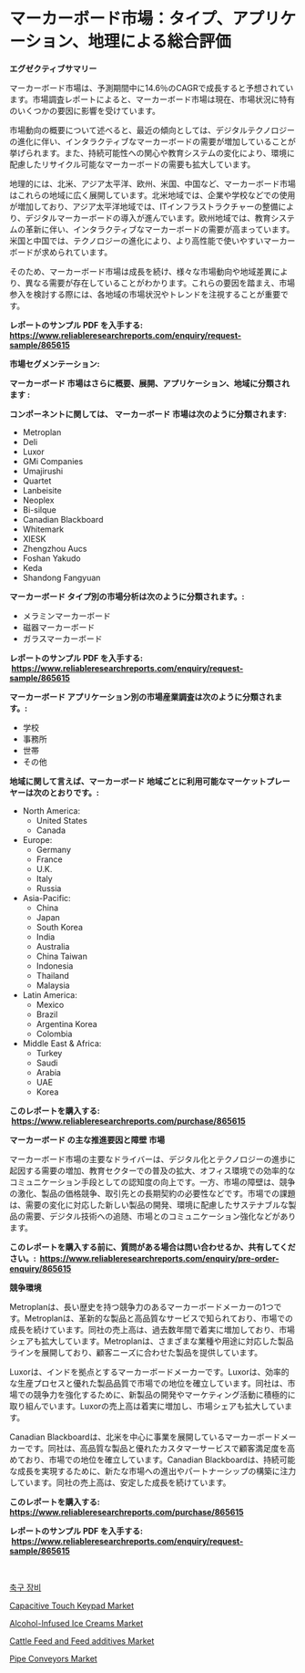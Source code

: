 <p><h1>マーカーボード市場：タイプ、アプリケーション、地理による総合評価</h1></p><p><strong>エグゼクティブサマリー</strong></p>
<p><p>マーカーボード市場は、予測期間中に14.6％のCAGRで成長すると予想されています。市場調査レポートによると、マーカーボード市場は現在、市場状況に特有のいくつかの要因に影響を受けています。</p><p>市場動向の概要について述べると、最近の傾向としては、デジタルテクノロジーの進化に伴い、インタラクティブなマーカーボードの需要が増加していることが挙げられます。また、持続可能性への関心や教育システムの変化により、環境に配慮したリサイクル可能なマーカーボードの需要も拡大しています。</p><p>地理的には、北米、アジア太平洋、欧州、米国、中国など、マーカーボード市場はこれらの地域に広く展開しています。北米地域では、企業や学校などでの使用が増加しており、アジア太平洋地域では、ITインフラストラクチャーの整備により、デジタルマーカーボードの導入が進んでいます。欧州地域では、教育システムの革新に伴い、インタラクティブなマーカーボードの需要が高まっています。米国と中国では、テクノロジーの進化により、より高性能で使いやすいマーカーボードが求められています。</p><p>そのため、マーカーボード市場は成長を続け、様々な市場動向や地域差異により、異なる需要が存在していることがわかります。これらの要因を踏まえ、市場参入を検討する際には、各地域の市場状況やトレンドを注視することが重要です。</p></p>
<p><strong>レポートのサンプル PDF を入手する: <a href="https://www.reliableresearchreports.com/enquiry/request-sample/865615">https://www.reliableresearchreports.com/enquiry/request-sample/865615</a></strong></p>
<p><strong>市場セグメンテーション:</strong></p>
<p><strong> マーカーボード 市場はさらに概要、展開、アプリケーション、地域に分類されます :</strong></p>
<p><strong>コンポーネントに関しては、 マーカーボード 市場は次のように分類されます: &nbsp;</strong></p>
<p><ul><li>Metroplan</li><li>Deli</li><li>Luxor</li><li>GMi Companies</li><li>Umajirushi</li><li>Quartet</li><li>Lanbeisite</li><li>Neoplex</li><li>Bi-silque</li><li>Canadian Blackboard</li><li>Whitemark</li><li>XIESK</li><li>Zhengzhou Aucs</li><li>Foshan Yakudo</li><li>Keda</li><li>Shandong Fangyuan</li></ul></p>
<p><strong> マーカーボード タイプ別の市場分析は次のように分類されます。:</strong></p>
<p><ul><li>メラミンマーカーボード</li><li>磁器マーカーボード</li><li>ガラスマーカーボード</li></ul></p>
<p><strong>レポートのサンプル PDF を入手する: &nbsp;<a href="https://www.reliableresearchreports.com/enquiry/request-sample/865615">https://www.reliableresearchreports.com/enquiry/request-sample/865615</a></strong></p>
<p><strong> マーカーボード アプリケーション別の市場産業調査は次のように分類されます。:</strong></p>
<p><ul><li>学校</li><li>事務所</li><li>世帯</li><li>その他</li></ul></p>
<p><strong>地域に関して言えば、マーカーボード 地域ごとに利用可能なマーケットプレーヤーは次のとおりです。:</strong></p>
<p><ul>
    <li>
        North America:
        <ul>
            <li>United States</li>
            <li>Canada</li>
        </ul>
    </li>
    <li>
        Europe:
        <ul>
            <li>Germany</li>
            <li>France</li>
            <li>U.K.</li>
            <li>Italy</li>
            <li>Russia</li>
        </ul>
    </li>
    <li>
        Asia-Pacific:
        <ul>
            <li>China</li>
            <li>Japan</li>
            <li>South Korea</li>
            <li>India</li>
            <li>Australia</li>
            <li>China Taiwan</li>
            <li>Indonesia</li>
            <li>Thailand</li>
            <li>Malaysia</li>
        </ul>
    </li>
    <li>
        Latin America:
        <ul>
            <li>Mexico</li>
            <li>Brazil</li>
            <li>Argentina Korea</li>
            <li>Colombia</li>
        </ul>
    </li>
    <li>
        Middle East & Africa:
        <ul>
            <li>Turkey</li>
            <li>Saudi</li>
            <li>Arabia</li>
            <li>UAE</li>
            <li>Korea</li>
        </ul>
    </li>
    </ul></p>
<p><strong>このレポートを購入する: &nbsp;<a href="https://www.reliableresearchreports.com/purchase/865615">https://www.reliableresearchreports.com/purchase/865615</a></strong></p>
<p><strong>マーカーボード の主な推進要因と障壁 市場</strong></p>
<p><p>マーカーボード市場の主要なドライバーは、デジタル化とテクノロジーの進歩に起因する需要の増加、教育セクターでの普及の拡大、オフィス環境での効率的なコミュニケーション手段としての認知度の向上です。一方、市場の障壁は、競争の激化、製品の価格競争、取引先との長期契約の必要性などです。市場での課題は、需要の変化に対応した新しい製品の開発、環境に配慮したサステナブルな製品の需要、デジタル技術への追随、市場とのコミュニケーション強化などがあります。</p></p>
<p><strong>このレポートを購入する前に、質問がある場合は問い合わせるか、共有してください。:&nbsp; <a href="https://www.reliableresearchreports.com/enquiry/pre-order-enquiry/865615">https://www.reliableresearchreports.com/enquiry/pre-order-enquiry/865615</a></strong></p>
<p><strong>競争環境</strong></p>
<p><p>Metroplanは、長い歴史を持つ競争力のあるマーカーボードメーカーの1つです。Metroplanは、革新的な製品と高品質なサービスで知られており、市場での成長を続けています。同社の売上高は、過去数年間で着実に増加しており、市場シェアも拡大しています。Metroplanは、さまざまな業種や用途に対応した製品ラインを展開しており、顧客ニーズに合わせた製品を提供しています。</p><p>Luxorは、インドを拠点とするマーカーボードメーカーです。Luxorは、効率的な生産プロセスと優れた製品品質で市場での地位を確立しています。同社は、市場での競争力を強化するために、新製品の開発やマーケティング活動に積極的に取り組んでいます。Luxorの売上高は着実に増加し、市場シェアも拡大しています。</p><p>Canadian Blackboardは、北米を中心に事業を展開しているマーカーボードメーカーです。同社は、高品質な製品と優れたカスタマーサービスで顧客満足度を高めており、市場での地位を確立しています。Canadian Blackboardは、持続可能な成長を実現するために、新たな市場への進出やパートナーシップの構築に注力しています。同社の売上高は、安定した成長を続けています。</p></p>
<p><strong>このレポートを購入する: &nbsp; <a href="https://www.reliableresearchreports.com/purchase/865615">https://www.reliableresearchreports.com/purchase/865615</a></strong></p>
<p><strong>レポートのサンプル PDF を入手する: &nbsp;<a href="https://www.reliableresearchreports.com/enquiry/request-sample/865615">https://www.reliableresearchreports.com/enquiry/request-sample/865615</a></strong><strong></strong></p>
<p>&nbsp;</p>
<p><p><a href="https://github.com/vsnao330707/Market-Research-Report-List-1/blob/main/2855542187357.md">축구 장비</a></p><p><a href="https://cute-banjo-8ca.notion.site/Capacitive-Touch-Keypad-Market-Offer-Valuable-Insights-into-Market-Size-Market-Share-Market-Trends-5a3bdfd59c9a4732a3d65189e2ad46f0">Capacitive Touch Keypad Market</a></p><p><a href="https://issuu.com/reportprime-2/docs/alcohol-infused-ice-creams-market-size-2030.pptx">Alcohol-Infused Ice Creams Market</a></p><p><a href="https://github.com/vimar16th/Market-Research-Report-List-3/blob/main/cattle-feed-and-feed-additives-market.md">Cattle Feed and Feed additives Market</a></p><p><a href="https://meowing-lemming-dd3.notion.site/Pipe-Conveyors-Market-Size-Evaluating-its-Market-Trends-Growth-and-Projections-2024-2031-11d3d998fca64133b0386f1bc9059cfa">Pipe Conveyors Market</a></p></p>